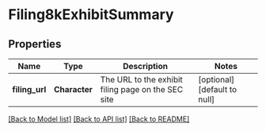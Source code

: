 # Filing8kExhibitSummary

## Properties
Name | Type | Description | Notes
------------ | ------------- | ------------- | -------------
**filing_url** | **Character** | The URL to the exhibit filing page on the SEC site | [optional] [default to null]

[[Back to Model list]](../README.md#documentation-for-models) [[Back to API list]](../README.md#documentation-for-api-endpoints) [[Back to README]](../README.md)


